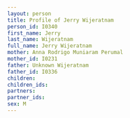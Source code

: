 ```yaml
---
layout: person
title: Profile of Jerry Wijeratnam
person_id: I0340
first_name: Jerry
last_name: Wijeratnam
full_name: Jerry Wijeratnam
mother: Anna Rodrigo Muniaram Perumal
mother_id: I0231
father: Unknown Wijeratnam
father_id: I0336
children:
children_ids:
partners:
partner_ids:
sex: M
---
```


